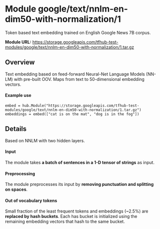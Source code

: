 # Module google/text/nnlm-en-dim50-with-normalization/1
Token based text embedding trained on English Google News 7B corpus.

**Module URL:** https://storage.googleapis.com/tfhub-test-modules/google/text/nnlm-en-dim50-with-normalization/1.tar.gz

## Overview

Text embedding based on feed-forward Neural-Net Language Models (NN-LM) with
pre-built OOV. Maps from text to 50-dimensional embedding vectors.

#### Example use
```
embed = hub.Module("https://storage.googleapis.com/tfhub-test-modules/google/text/nnlm-en-dim50-with-normalization/1.tar.gz")
embeddings = embed(["cat is on the mat", "dog is in the fog"])
```

## Details
Based on NNLM with two hidden layers.

#### Input
The module takes **a batch of sentences in a 1-D tensor of strings** as input.

#### Preprocessing
The module preprocesses its input by **removing punctuation and splitting on spaces**.

#### Out of vocabulary tokens
Small fraction of the least frequent tokens and embeddings (~2.5%) are
**replaced by hash buckets**. Each has bucket is initialized using the remaining
embedding vectors that hash to the same bucket.
